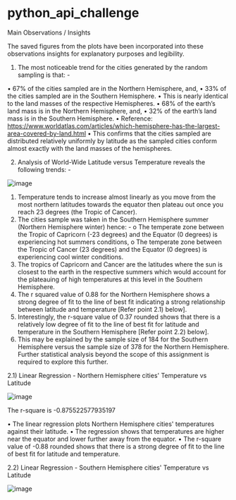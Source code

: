 # python_api_challenge
Main Observations / Insights

The saved figures from the plots have been incorporated into these observations insights for explanatory purposes and legibility.
 
1.	The most noticeable trend for the cities generated by the random sampling is that: -

•	67% of the cities sampled are in the Northern Hemisphere, and, 
•	33% of the cities sampled are in the Southern Hemisphere.
•	This is nearly identical to the land masses of the respective Hemispheres.
•	68% of the earth’s land mass is in the Northern Hemisphere, and,
•	32% of the earth’s land mass is in the Southern Hemisphere.
•	Reference: https://www.worldatlas.com/articles/which-hemisphere-has-the-largest-area-covered-by-land.html
•	This confirms that the cities sampled are distributed relatively uniformly by latitude as the sampled cities conform almost exactly with the land masses of the hemispheres.


2.	Analysis of World-Wide Latitude versus Temperature reveals the following trends: -

![image](https://user-images.githubusercontent.com/89948865/148723293-6062318d-82e1-42fb-a69e-30a1f7374743.png)


1)	Temperature tends to increase almost linearly as you move from the most northern latitudes towards the equator then plateau out once you reach 23 degrees (the Tropic of Cancer). 
2)	The cities sample was taken in the Southern Hemisphere summer (Northern Hemisphere winter) hence: -
o	The temperate zone between the Tropic of Capricorn (-23 degrees) and the Equator (0 degrees) is experiencing hot summers conditions, 
o	The temperate zone between the Tropic of Cancer (23 degrees) and the Equator (0 degrees) is experiencing cool winter conditions.
3)	The tropics of Capricorn and Cancer are the latitudes where the sun is closest to the earth in the respective summers which would account for the plateauing of high temperatures at this level in the Southern Hemisphere.
4)	The r squared value of 0.88 for the Northern Hemisphere shows a strong degree of fit to the line of best fit indicating a strong relationship between latitude and temperature [Refer point 2.1) below].
5)	Interestingly, the r-square value of 0.37 rounded shows that there is a relatively low degree of fit to the line of best fit for latitude and temperature in the Southern Hemisphere [Refer point 2.2) below].
6)	This may be explained by the sample size of 184 for the Southern Hemisphere versus the sample size of 378 for the Northern Hemisphere. Further statistical analysis beyond the scope of this assignment is required to explore this further.

2.1)	Linear Regression - Northern Hemisphere cities' Temperature vs Latitude

![image](https://user-images.githubusercontent.com/89948865/148723349-19d6ec98-8a26-4933-8e62-9f04d9d66779.png)

The r-square is -0.875522577935197

•	The linear regression plots Northern Hemisphere cities' temperatures against their latitude.
•	The regression shows that temperatures are higher near the equator and lower further away from the equator.
•	The r-square value of -0.88 rounded shows that there is a strong degree of fit to the line of best fit for latitude and temperature.

2.2)	Linear Regression - Southern Hemisphere cities' Temperature vs Latitude

![image](https://user-images.githubusercontent.com/89948865/148723387-15ccb019-ada3-4b2d-a9bb-2ddab18d1e5a.png)


